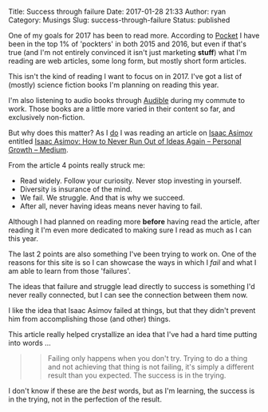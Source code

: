 Title: Success through failure
Date: 2017-01-28 21:33
Author: ryan
Category: Musings
Slug: success-through-failure
Status: published

One of my goals for 2017 has been to read more. According to [Pocket](https://www.getpocket.com) I have been in the top 1% of 'pockters' in both 2015 and 2016, but even if that's true (and I'm not entirely convinced it isn't just marketing **stuff**) what I'm reading are web articles, some long form, but mostly short form articles.

This isn't the kind of reading I want to focus on in 2017. I've got a list of (mostly) science fiction books I'm planning on reading this year.

I'm also listening to audio books through [Audible](https://www.audible.com) during my commute to work. Those books are a little more varied in their content so far, and exclusively non-fiction.

But why does this matter? As I [do](https://www.ryancheley.com/blog/2017/1/26/struggle-determines-success) I was reading an article on [Isaac Asimov](https://en.m.wikipedia.org/wiki/Isaac_Asimovs) entitled [Isaac Asimov: How to Never Run Out of Ideas Again – Personal Growth – Medium](https://medium.com/personal-growth/isaac-asimov-how-to-never-run-out-of-ideas-again-b7bf8e09cc91#.tbua3lk49).

From the article 4 points really struck me:

-   Read widely. Follow your curiosity. Never stop investing in yourself.
-   Diversity is insurance of the mind.
-   We fail. We struggle. And that is why we succeed.
-   After all, never having ideas means never having to fail.

Although I had planned on reading more **before** having read the article, after reading it I'm even more dedicated to making sure I read as much as I can this year.

The last 2 points are also something I've been trying to work on. One of the reasons for this site is so I can showcase the ways in which I *fail* and what I am able to learn from those 'failures'.

The ideas that failure and struggle lead directly to success is something I'd never really connected, but I can see the connection between them now.

I like the idea that Isaac Asimov failed at things, but that they didn't prevent him from accomplishing those (and other) things.

This article really helped crystallize an idea that I've had a hard time putting into words ...

> > Failing only happens when you don't try. Trying to do a thing and not achieving that thing is not failing, it's simply a different result than you expected. The success is in the trying.

I don't know if these are the *best* words, but as I'm learning, the success is in the trying, not in the perfection of the result.
